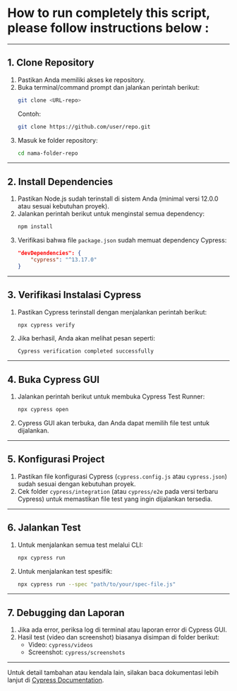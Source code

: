 # How to run completely this script, please follow instructions below :

---

## **1. Clone Repository**
1. Pastikan Anda memiliki akses ke repository.
2. Buka terminal/command prompt dan jalankan perintah berikut:
   ```bash
   git clone <URL-repo>
   ```
   Contoh:
   ```bash
   git clone https://github.com/user/repo.git
   ```
3. Masuk ke folder repository:
   ```bash
   cd nama-folder-repo
   ```

---

## **2. Install Dependencies**
1. Pastikan Node.js sudah terinstall di sistem Anda (minimal versi 12.0.0 atau sesuai kebutuhan proyek).
2. Jalankan perintah berikut untuk menginstal semua dependency:
   ```bash
   npm install
   ```
3. Verifikasi bahwa file `package.json` sudah memuat dependency Cypress:
   ```json
   "devDependencies": {
       "cypress": "^13.17.0"
   }
   ```

---

## **3. Verifikasi Instalasi Cypress**
1. Pastikan Cypress terinstall dengan menjalankan perintah berikut:
   ```bash
   npx cypress verify
   ```
2. Jika berhasil, Anda akan melihat pesan seperti:
   ```
   Cypress verification completed successfully
   ```

---

## **4. Buka Cypress GUI**
1. Jalankan perintah berikut untuk membuka Cypress Test Runner:
   ```bash
   npx cypress open
   ```
2. Cypress GUI akan terbuka, dan Anda dapat memilih file test untuk dijalankan.

---

## **5. Konfigurasi Project**
1. Pastikan file konfigurasi Cypress (`cypress.config.js` atau `cypress.json`) sudah sesuai dengan kebutuhan proyek.
2. Cek folder `cypress/integration` (atau `cypress/e2e` pada versi terbaru Cypress) untuk memastikan file test yang ingin dijalankan tersedia.

---

## **6. Jalankan Test**
1. Untuk menjalankan semua test melalui CLI:
   ```bash
   npx cypress run
   ```
2. Untuk menjalankan test spesifik:
   ```bash
   npx cypress run --spec "path/to/your/spec-file.js"
   ```

---

## **7. Debugging dan Laporan**
1. Jika ada error, periksa log di terminal atau laporan error di Cypress GUI.
2. Hasil test (video dan screenshot) biasanya disimpan di folder berikut:
   - Video: `cypress/videos`
   - Screenshot: `cypress/screenshots`

---

Untuk detail tambahan atau kendala lain, silakan baca dokumentasi lebih lanjut di [Cypress Documentation](https://docs.cypress.io).
